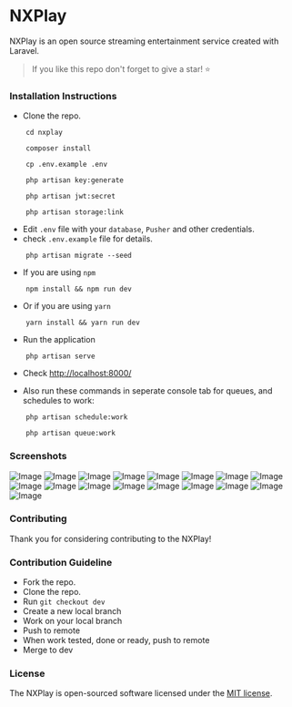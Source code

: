 # NXPlay

NXPlay is an open source streaming entertainment service created with Laravel.

> If you like this repo don't forget to give a star! ⭐

### Installation Instructions

-   Clone the repo.

```shell
    cd nxplay

    composer install

    cp .env.example .env

    php artisan key:generate

    php artisan jwt:secret

    php artisan storage:link
```

-   Edit `.env` file with your `database`, `Pusher` and other credentials.
-   check `.env.example` file for details.

```shell
    php artisan migrate --seed
```

-   If you are using `npm`

```shell
    npm install && npm run dev
```

-   Or if you are using `yarn`

```shell
    yarn install && yarn run dev
```

-   Run the application

```shell
    php artisan serve
```

-   Check [http://localhost:8000/](http://localhost:8000/)

-   Also run these commands in seperate console tab for queues, and schedules to work:

```shell
    php artisan schedule:work

    php artisan queue:work
```

### Screenshots
![Image](./public/images/screenshots/01-min.png)
![Image](./public/images/screenshots/02-min.png)
![Image](./public/images/screenshots/03-min.png)
![Image](./public/images/screenshots/04-min.png)
![Image](./public/images/screenshots/05-min.png)
![Image](./public/images/screenshots/06-min.png)
![Image](./public/images/screenshots/07-min.png)
![Image](./public/images/screenshots/08-min.png)
![Image](./public/images/screenshots/09-min.png)
![Image](./public/images/screenshots/10-min.png)
![Image](./public/images/screenshots/11-min.png)
![Image](./public/images/screenshots/12-min.png)
![Image](./public/images/screenshots/13-min.png)
![Image](./public/images/screenshots/14-min.png)
![Image](./public/images/screenshots/15-min.png)
![Image](./public/images/screenshots/16-min.png)
![Image](./public/images/screenshots/17-min.png)

### Contributing

Thank you for considering contributing to the NXPlay!

### Contribution Guideline

-   Fork the repo.
-   Clone the repo.
-   Run `git checkout dev`
-   Create a new local branch
-   Work on your local branch
-   Push to remote
-   When work tested, done or ready, push to remote
-   Merge to dev

### License

The NXPlay is open-sourced software licensed under the [MIT license](https://opensource.org/licenses/MIT).
